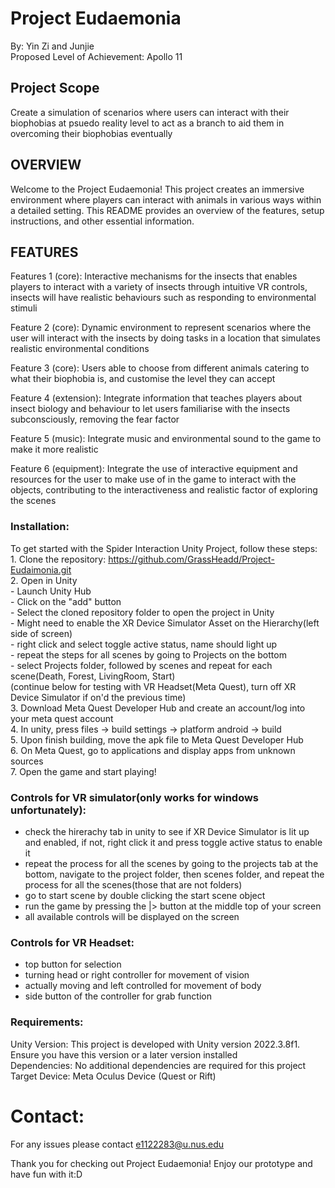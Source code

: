 # Project Eudaemonia
By: Yin Zi and Junjie  
Proposed Level of Achievement: Apollo 11  
  
## Project Scope
Create a simulation of scenarios where users can interact with their biophobias at psuedo reality level to act as a branch to aid them in overcoming their biophobias eventually  

## OVERVIEW
Welcome to the Project Eudaemonia! This project creates an immersive environment where players can interact with animals in various ways within a detailed setting. This README provides an overview of the features, setup instructions, and other essential information.

## FEATURES
Features 1 (core): Interactive mechanisms for the insects that enables players to interact with a variety of insects through intuitive VR controls, insects will have realistic behaviours such as responding to environmental stimuli

Feature 2 (core): Dynamic environment to represent scenarios where the user will interact with the insects by doing tasks in a location that simulates realistic environmental conditions 

Feature 3 (core): Users able to choose from different animals catering to what their biophobia is, and customise the level they can accept

Feature 4 (extension): Integrate information that teaches players about insect biology and behaviour to let users familiarise with the insects subconsciously, removing the fear factor

Feature 5 (music): Integrate music and environmental sound to the game to make it more realistic

Feature 6 (equipment): Integrate the use of interactive equipment and resources for the user to make use of in the game to interact with the objects, contributing to the interactiveness and realistic factor of exploring the scenes

### Installation:
  To get started with the Spider Interaction Unity Project, follow these steps:  
    1. Clone the repository: https://github.com/GrassHeadd/Project-Eudaimonia.git  
    2. Open in Unity  
       - Launch Unity Hub  
       - Click on the "add" button  
       - Select the cloned repository folder to open the project in Unity  
       - Might need to enable the XR Device Simulator Asset on the Hierarchy(left side of screen)  
         - right click and select toggle active status, name should light up  
         - repeat the steps for all scenes by going to Projects on the bottom  
         - select Projects folder, followed by scenes and repeat for each scene(Death, Forest, LivingRoom, Start)  
    (continue below for testing with VR Headset(Meta Quest), turn off XR Device Simulator if on'd the previous time)  
    3. Download Meta Quest Developer Hub and create an account/log into your meta quest account  
    4. In unity, press files -> build settings -> platform android -> build  
    5. Upon finish building, move the apk file to Meta Quest Developer Hub  
    6. On Meta Quest, go to applications and display apps from unknown sources  
    7. Open the game and start playing!  
    
### Controls for VR simulator(only works for windows unfortunately):
  - check the hirerachy tab in unity to see if XR Device Simulator is lit up and enabled, if not, right click it and press toggle active status to enable it  
  - repeat the process for all the scenes by going to the projects tab at the bottom, navigate to the project folder, then scenes folder, and repeat the process for all the scenes(those that are not folders)
  - go to start scene by double clicking the start scene object
  - run the game by pressing the |> button at the middle top of your screen
  - all available controls will be displayed on the screen

### Controls for VR Headset:
  - top button for selection
  - turning head or right controller for movement of vision
  - actually moving and left controlled for movement of body
  - side button of the controller for grab function 

### Requirements:
  Unity Version: This project is developed with Unity version 2022.3.8f1. Ensure you have this version or a later version installed  
  Dependencies: No additional dependencies are required for this project
  Target Device: Meta Oculus Device (Quest or Rift)

# Contact:
For any issues please contact e1122283@u.nus.edu  
  
Thank you for checking out Project Eudaemonia! Enjoy our prototype and have fun with it:D  
